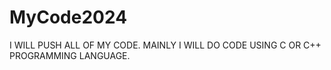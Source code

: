 # MyCode2024

I WILL PUSH ALL OF MY CODE. 
MAINLY I WILL DO CODE USING C OR C++ PROGRAMMING LANGUAGE.
